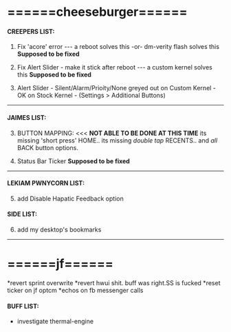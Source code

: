 

# ======cheeseburger======

#### CREEPERS LIST:  

1) Fix 'acore' error  --- a reboot solves this -or- dm-verity flash solves this **Supposed to be fixed**
 
2) Fix Alert Slider - make it stick after reboot  --- a custom kernel solves this   **Supposed to be fixed**

3) Alert Slider - Silent/Alarm/Prioity/None greyed out on Custom Kernel - OK on Stock Kernel - (Settings > Additional Buttons)

---------------
#### JAIMES LIST: 

3) BUTTON MAPPING:                              <<< **NOT ABLE TO BE DONE AT THIS TIME**
    its missing 'short press' HOME.. its missing *double tap* RECENTS.. and *all* BACK button options. 

4) Status Bar Ticker  **Supposed to be fixed**

---------------

#### LEKIAM PWNYCORN LIST: 

5) add Disable Hapatic Feedback option                         

#### SIDE LIST:

6) add my desktop's bookmarks
---------------

# ======jf======
*revert sprint overwrite
*revert hwui shit. buff was right.SS is fucked
*reset ticker on jf optcm
*echos on fb messenger calls

#### BUFF LIST: 
* investigate thermal-engine
